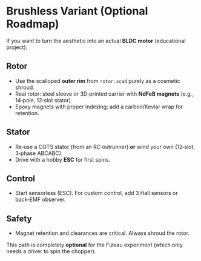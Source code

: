 # Brushless Variant (Optional Roadmap)

If you want to turn the aesthetic into an actual **BLDC motor** (educational project):

## Rotor
- Use the scalloped **outer rim** from `rotor.scad` purely as a cosmetic shroud.
- Real rotor: steel sleeve or 3D‑printed carrier with **NdFeB magnets** (e.g., 14‑pole, 12‑slot stator).
- Epoxy magnets with proper indexing; add a carbon/Kevlar wrap for retention.

## Stator
- Re‑use a COTS stator (from an RC outrunner) **or** wind your own (12‑slot, 3‑phase ABCABC).
- Drive with a hobby **ESC** for first spins.

## Control
- Start sensorless (ESC). For custom control, add 3 Hall sensors or back‑EMF observer.

## Safety
- Magnet retention and clearances are critical. Always shroud the rotor.

This path is completely **optional** for the Fizeau experiment (which only needs a driver to spin the chopper).